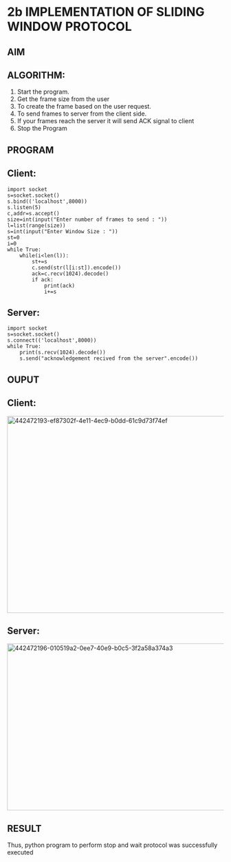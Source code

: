 # 2b IMPLEMENTATION OF SLIDING WINDOW PROTOCOL
## AIM
## ALGORITHM:
1. Start the program.
2. Get the frame size from the user
3. To create the frame based on the user request.
4. To send frames to server from the client side.
5. If your frames reach the server it will send ACK signal to client
6. Stop the Program
## PROGRAM
## Client:
```
import socket
s=socket.socket()
s.bind(('localhost',8000))
s.listen(5)
c,addr=s.accept()
size=int(input("Enter number of frames to send : "))
l=list(range(size))
s=int(input("Enter Window Size : "))
st=0
i=0
while True:
    while(i<len(l)):
        st+=s
        c.send(str(l[i:st]).encode())
        ack=c.recv(1024).decode()
        if ack:
            print(ack)
            i+=s

```
## Server:
```
import socket
s=socket.socket()
s.connect(('localhost',8000))
while True:
    print(s.recv(1024).decode())
    s.send("acknowledgement recived from the server".encode())
```
## OUPUT
## Client:
<img width="845" height="458" alt="442472193-ef87302f-4e11-4ec9-b0dd-61c9d73f74ef" src="https://github.com/user-attachments/assets/74fa393a-b181-4c82-ae57-824458a9c62d" />

## Server:

<img width="848" height="388" alt="442472196-010519a2-0ee7-40e9-b0c5-3f2a58a374a3" src="https://github.com/user-attachments/assets/bd01e20b-0743-4f18-a2a8-7290592dce24" />

## RESULT
Thus, python program to perform stop and wait protocol was successfully executed

